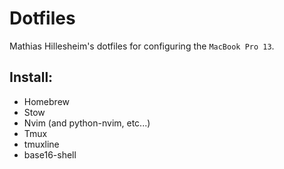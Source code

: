 # Dotfiles

Mathias Hillesheim's dotfiles for configuring the `MacBook Pro 13`.

## Install:

* Homebrew
* Stow
* Nvim (and python-nvim, etc...)
* Tmux
* tmuxline
* base16-shell
